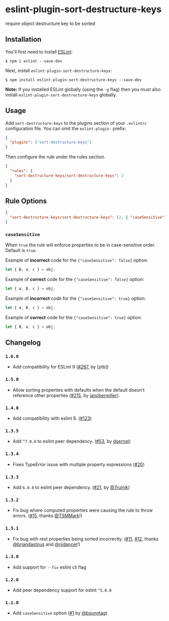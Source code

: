 # eslint-plugin-sort-destructure-keys

require object destructure key to be sorted

## Installation

You'll first need to install [ESLint](http://eslint.org):

```
$ npm i eslint --save-dev
```

Next, install `eslint-plugin-sort-destructure-keys`:

```
$ npm install eslint-plugin-sort-destructure-keys --save-dev
```

**Note:** If you installed ESLint globally (using the `-g` flag) then you must also install `eslint-plugin-sort-destructure-keys` globally.

## Usage

Add `sort-destructure-keys` to the plugins section of your `.eslintrc` configuration file. You can omit the `eslint-plugin-` prefix:

```json
{
  "plugins": ["sort-destructure-keys"]
}
```

Then configure the rule under the rules section.

```json
{
  "rules": {
    "sort-destructure-keys/sort-destructure-keys": 2
  }
}
```

## Rule Options

```json
{
  "sort-destructure-keys/sort-destructure-keys": [2, { "caseSensitive": false }]
}
```

### `caseSensitive`

When `true` the rule will enforce properties to be in case-sensitive order. Default is `true`.

Example of **incorrect** code for the `{"caseSensitive": false}` option:

```js
let { B, a, c } = obj;
```

Example of **correct** code for the `{"caseSensitive": false}` option:

```js
let { a, B, c } = obj;
```

Example of **incorrect** code for the `{"caseSensitive": true}` option:

```js
let { a, B, c } = obj;
```

Example of **correct** code for the `{"caseSensitive": true}` option:

```js
let { B, a, c } = obj;
```

## Changelog

### `1.6.0`

- Add compatibility for ESLint 9 ([#267], by [ptb])

[#267]: https://github.com/mthadley/eslint-plugin-sort-destructure-keys/pull/267
[ianobermiller]: https://github.com/ptb

### `1.5.0`

- Allow sorting properties with defaults when the default doesn't reference
  other properties ([#215], by [ianobermiller]).

[#215]: https://github.com/mthadley/eslint-plugin-sort-destructure-keys/pull/215
[ianobermiller]: https://github.com/ianobermiller

### `1.4.0`

- Add compatibility with eslint 8. ([#123])

[#123]: https://github.com/mthadley/eslint-plugin-sort-destructure-keys/pull/123

### `1.3.5`

- Add `^7.0.0` to eslint peer dependency. ([#53], by [dsernst])

[#53]: https://github.com/mthadley/eslint-plugin-sort-destructure-keys/pull/53
[dsernst]: https://github.com/dsernst

### `1.3.4`

- Fixes TypeError issue with multiple property expressions ([#20])

[#20]: https://github.com/mthadley/eslint-plugin-sort-destructure-keys/issues/20

### `1.3.3`

- Add `6.0.0` to eslint peer dependency. ([#21], by [@7rulnik])

[#21]: https://github.com/mthadley/eslint-plugin-sort-destructure-keys/pull/21
[@7rulnik]: https://github.com/7rulnik

### `1.3.2`

- Fix bug where computed properties were causing the rule to throw errors. ([#15], thanks [@TSMMark]!)

[#15]: https://github.com/mthadley/eslint-plugin-sort-destructure-keys/issues/15
[@tsmmark]: https://github.com/TSMMark

### `1.3.1`

- Fix bug with rest properties being sorted incorrectly. ([#11], [#12], thanks [@briandastous] and [@njdancer]!)

[#11]: https://github.com/mthadley/eslint-plugin-sort-destructure-keys/issues/11
[@briandastous]: https://github.com/briandastous
[#12]: https://github.com/mthadley/eslint-plugin-sort-destructure-keys/pull/12
[@njdancer]: https://github.com/njdancer

### `1.3.0`

- Add support for `--fix` eslint cli flag

### `1.2.0`

- Add peer dependency support for eslint `^5.0.0`

### `1.1.0`

- Add `caseSensitive` option ([#1] by [@bsonntag])

[#1]: https://github.com/mthadley/eslint-plugin-sort-destructure-keys/pull/1
[@bsonntag]: https://github.com/bsonntag
